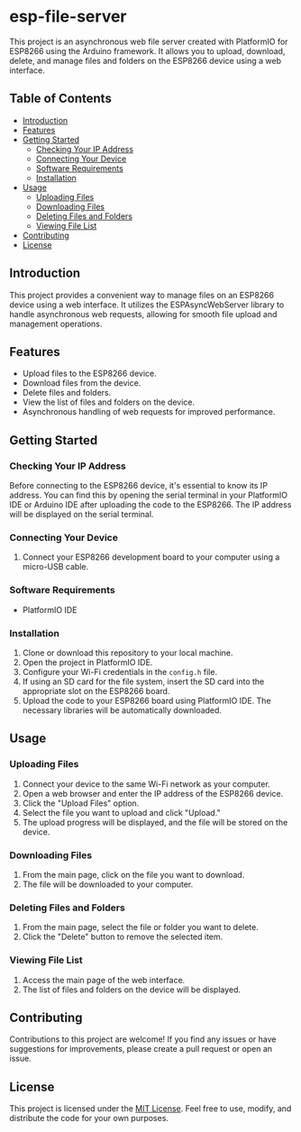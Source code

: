 # esp-file-server

This project is an asynchronous web file server created with PlatformIO for ESP8266 using the Arduino framework. It allows you to upload, download, delete, and manage files and folders on the ESP8266 device using a web interface.

## Table of Contents

- [Introduction](#introduction)
- [Features](#features)
- [Getting Started](#getting-started)
  - [Checking Your IP Address](#checking-your-ip-address)
  - [Connecting Your Device](#connecting-your-device)
  - [Software Requirements](#software-requirements)
  - [Installation](#installation)
- [Usage](#usage)
  - [Uploading Files](#uploading-files)
  - [Downloading Files](#downloading-files)
  - [Deleting Files and Folders](#deleting-files-and-folders)
  - [Viewing File List](#viewing-file-list)
- [Contributing](#contributing)
- [License](#license)

## Introduction

This project provides a convenient way to manage files on an ESP8266 device using a web interface. It utilizes the ESPAsyncWebServer library to handle asynchronous web requests, allowing for smooth file upload and management operations.

## Features

- Upload files to the ESP8266 device.
- Download files from the device.
- Delete files and folders.
- View the list of files and folders on the device.
- Asynchronous handling of web requests for improved performance.

## Getting Started

### Checking Your IP Address

Before connecting to the ESP8266 device, it's essential to know its IP address. You can find this by opening the serial terminal in your PlatformIO IDE or Arduino IDE after uploading the code to the ESP8266. The IP address will be displayed on the serial terminal.

### Connecting Your Device

1. Connect your ESP8266 development board to your computer using a micro-USB cable.

### Software Requirements

- PlatformIO IDE

### Installation

1. Clone or download this repository to your local machine.
2. Open the project in PlatformIO IDE.
3. Configure your Wi-Fi credentials in the `config.h` file.
4. If using an SD card for the file system, insert the SD card into the appropriate slot on the ESP8266 board.
5. Upload the code to your ESP8266 board using PlatformIO IDE. The necessary libraries will be automatically downloaded.

## Usage

### Uploading Files

1. Connect your device to the same Wi-Fi network as your computer.
2. Open a web browser and enter the IP address of the ESP8266 device.
3. Click the "Upload Files" option.
4. Select the file you want to upload and click "Upload."
5. The upload progress will be displayed, and the file will be stored on the device.

### Downloading Files

1. From the main page, click on the file you want to download.
2. The file will be downloaded to your computer.

### Deleting Files and Folders

1. From the main page, select the file or folder you want to delete.
2. Click the "Delete" button to remove the selected item.

### Viewing File List

1. Access the main page of the web interface.
2. The list of files and folders on the device will be displayed.

## Contributing

Contributions to this project are welcome! If you find any issues or have suggestions for improvements, please create a pull request or open an issue.

## License

This project is licensed under the [MIT License](LICENSE). Feel free to use, modify, and distribute the code for your own purposes.
